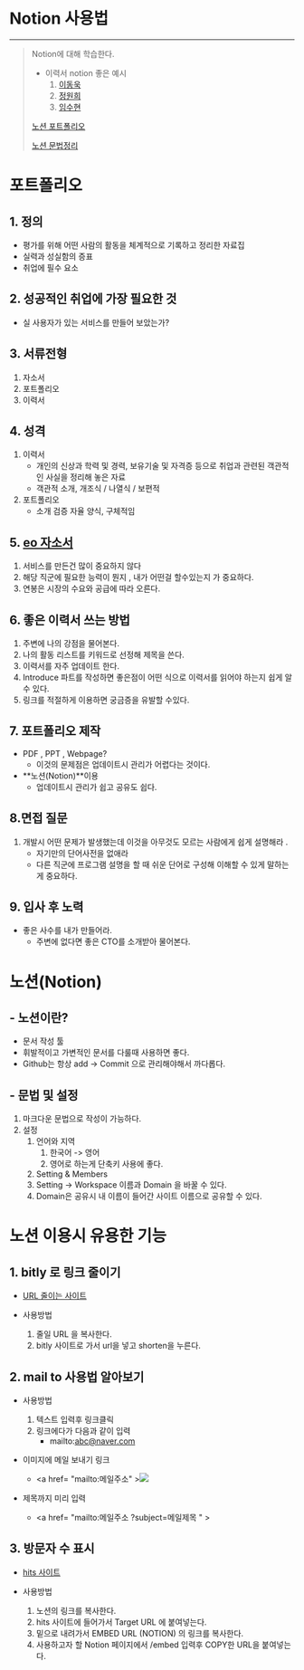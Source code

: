# Notion 사용법

---

> Notion에 대해 학습한다. 
>
> - 이력서 notion 좋은 예시 
>   1. [이동욱](https://jojoldu.github.io/)
>   2. [정원희](https://wonny.oopy.io/)
>   3. [임수현](https://bit.ly/38TMT0T)
>
> [노션 포트폴리오](https://wonyoung-ahn.notion.site/wonyoung-ahn/ee8943138f4a4d4b9c72567161fda5c9)
>
> [노션 문법정리](https://aboard-marimba-922.notion.site/Notion-7dd1f485b10744028e385e438496f6ac)

# 포트폴리오

## 1. 정의
   - 평가를 위해 어떤 사람의 활동을 체계적으로 기록하고 정리한 자료집
   - 실력과 성실함의 증표
   - 취업에 필수 요소 
## 2. 성공적인 취업에 가장 필요한 것
   - 실 사용자가 있는 서비스를 만들어 보았는가?
## 3. 서류전형
   1. 자소서
   2. 포트폴리오
   3. 이력서
## 4. 성격
   1. 이력서
      - 개인의 신상과 학력 및 경력, 보유기술 및 자격증 등으로 취업과 관련된 객관적인 사실을 정리해 놓은 자료 
      - 객관적 소개, 개조식 / 나열식 / 보편적
   2. 포트폴리오
      - 소개 검증 자율 양식, 구체적임 
## 5. [eo 자소서](https://www.youtube.com/watch?v=wfInwxT0UUA)
   1. 서비스를 만든건 많이 중요하지 않다
   2. 해당 직군에 필요한 능력이 뭔지 , 내가 어떤걸 할수있는지 가 중요하다. 
   3. 연봉은 시장의 수요와 공급에 따라 오른다. 
## 6. 좋은 이력서 쓰는 방법
   1. 주변에 나의 강점을 물어본다. 
   2. 나의 활동 리스트를 키워드로 선정해 제목을 쓴다. 
   3. 이력서를 자주 업데이트 한다. 
   4. Introduce 파트를 작성하면 좋은점이 어떤 식으로 이력서를 읽어야 하는지 쉽게 알 수 있다. 
   5. 링크를 적절하게 이용하면 궁금증을 유발할 수있다. 
## 7. 포트폴리오 제작
- PDF , PPT , Webpage?
  - 이것의 문제점은 업데이트시 관리가 어렵다는 것이다. 
- **노션(Notion)**이용
  - 업데이트시 관리가 쉽고 공유도 쉽다. 

## 8.면접 질문
  1. 개발시 어떤 문제가 발생했는데 이것을 아무것도 모르는 사람에게 쉽게 설명해라 . 
     - 자기만의 단어사전을 없애라
     - 다른 직군에 프로그램 설명을 할 때 쉬운 단어로 구성해 이해할 수 있게 말하는게 중요하다.

## 9. 입사 후 노력
- 좋은 사수를 내가 만들어라. 
  - 주변에 없다면 좋은 CTO를 소개받아 물어본다. 

# 노션(Notion)

## - 노션이란?
- 문서 작성 툴
- 휘발적이고 가변적인 문서를 다룰때 사용하면 좋다. 
- Github는 항상 add -> Commit 으로 관리해야해서 까다롭다.

## - 문법 및 설정
  1. 마크다운 문법으로 작성이 가능하다. 
  2. 설정
     1. 언어와 지역
        1. 한국어 -> 영어 
        2. 영어로 하는게 단축키 사용에 좋다. 
     2. Setting & Members
     3. Setting -> Workspace 이름과 Domain 을 바꿀 수 있다. 
     4. Domain은 공유시 내 이름이 들어간 사이트 이름으로 공유할 수 있다. 

# 노션 이용시 유용한 기능
## 1. bitly 로 링크 줄이기

   - [URL 줄이는 사이트 ](https://bitly.com/)

   - 사용방법
     1. 줄일 URL 을 복사한다. 
     2. bitly 사이트로 가서 url을 넣고 shorten을 누른다. 

## 2. mail to 사용법 알아보기 

   - 사용방법 
     1. 텍스트 입력후 링크클릭
     2. 링크에다가 다음과 같이 입력
        - mailto:abc@naver.com 

   - 이미지에 메일 보내기 링크
     - \<a href= "mailto:메일주소" ><img src="메일봉투 그림주소" ></a>

   - 제목까지 미리 입력
     - \<a href= "mailto:메일주소 ?subject=메일제목 " >

## 3. 방문자 수 표시

   - [hits 사이트](https://hits.seeyoufarm.com/)

   - 사용방법
     1. 노션의 링크를 복사한다. 
     2. hits 사이트에 들어가서 Target URL 에 붙여넣는다. 
     3. 밑으로 내려가서 EMBED URL (NOTION) 의 링크를 복사한다. 
     4. 사용하고자 할 Notion 페이지에서 /embed 입력후 COPY한 URL을 붙여넣는다. 
